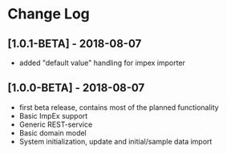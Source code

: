 # Change Log

## [1.0.1-BETA] - 2018-08-07
- added "default value" handling for impex importer

## [1.0.0-BETA] - 2018-08-07
- first beta release, contains most of the planned functionality
- Basic ImpEx support
- Generic REST-service
- Basic domain model
- System initialization, update and initial/sample data import 

